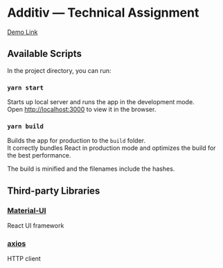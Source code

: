 # Additiv — Technical Assignment

[Demo Link](https://additiv-technical-assignment.vercel.app/)

## Available Scripts

In the project directory, you can run:

### `yarn start`

Starts up local server and runs the app in the development mode.\
Open [http://localhost:3000](http://localhost:3000) to view it in the browser.

### `yarn build`

Builds the app for production to the `build` folder.\
It correctly bundles React in production mode and optimizes the build for the best performance.

The build is minified and the filenames include the hashes.

## Third-party Libraries

### [Material-UI](https://material-ui.com/)
React UI framework

### [axios](https://github.com/axios/axios)
HTTP client
